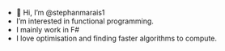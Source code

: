 - 👋 Hi, I’m @stephanmarais1
-  I’m interested in functional programming.
-  I mainly work in F#
-  I love optimisation and finding faster algorithms to compute.


<!---
stephanmarais1/stephanmarais1 is a ✨ special ✨ repository because its `README.md` (this file) appears on your GitHub profile.
You can click the Preview link to take a look at your changes.
--->
